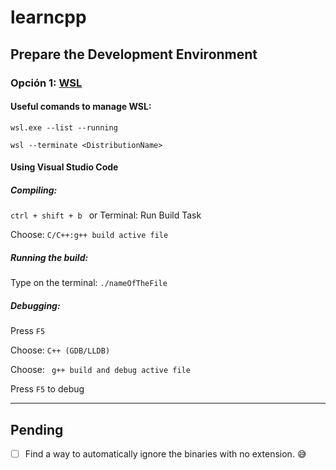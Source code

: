 # learncpp

## Prepare the Development Environment

### Opción 1: [WSL](https://code.visualstudio.com/docs/cpp/config-wsl)

#### Useful comands to manage WSL:

``` 
wsl.exe --list --running 
```
``` 
wsl --terminate <DistributionName> 
```

#### Using Visual Studio Code

##### Compiling:

`ctrl + shift + b ` or Terminal: Run  Build Task

Choose: `C/C++:g++ build active file ` 

##### Running the build:
Type on the terminal: `./nameOfTheFile`

##### Debugging:
Press `F5`

Choose: `C++ (GDB/LLDB)`

Choose: ` g++ build and debug active file`

Press `F5` to debug

<hr>

## Pending
- [ ] Find a way to automatically ignore the binaries with no extension. :sweat_smile: